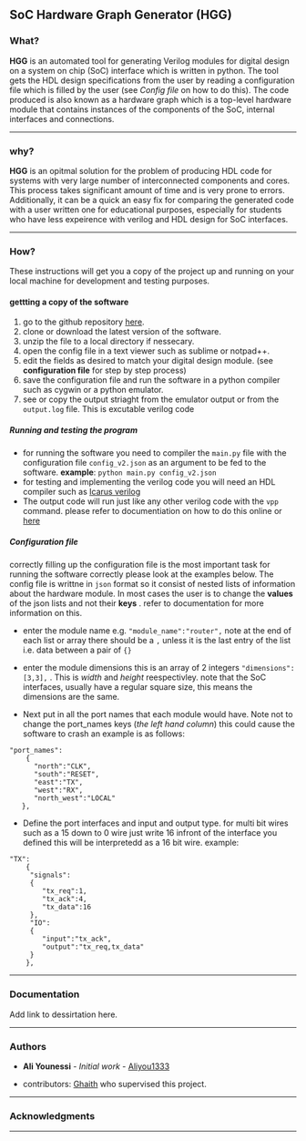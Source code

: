 
## SoC Hardware Graph Generator (HGG)

### What?

**HGG** is an automated tool for generating Verilog modules for digital design on a system on chip (SoC) interface which is written in python. The tool gets the HDL design specifications from the user by reading a configuration file which is filled by the user (see _Config file_ on how to do this). The code produced is also known as a hardware graph which is a top-level hardware module that contains instances of the components of the SoC, internal interfaces and connections. 

---
### why?

**HGG** is an opitmal solution for the problem of producing HDL code for systems with very large number of interconnected components and cores. This process takes significant amount of time and is very prone to errors. Additionally, it can be a quick an easy fix for comparing the generated code with a user written one for educational purposes, especially for students who have less expeirence with verilog and HDL design for SoC interfaces. 

---
### How?

These instructions will get you a copy of the project up and running on your local machine for development and testing purposes. 

#### gettting a copy of the software

1. go to the github repository [here](https://github.com/aliyou1333/test-python).
2. clone or download the latest version of the software. 
3. unzip the file to a local directory if nessecary.
4. open the config file in a text viewer such as sublime or notpad++.
5. edit the fields as desired to match your digital design module. (see **configuration file** for step by step process)
6. save the configuration file and run the software in a python compiler such as cygwin or a python emulator.
7. see or copy the output striaght from the emulator output or from the `output.log` file. This is excutable verilog code 

##### Running and testing the program 

* for running the software you need to compiler the `main.py` file with the configuration file `config_v2.json` as an argument to be fed to the software. **example**: `python main.py config_v2.json`
* for testing and implementing the verilog code you will need an HDL compiler such as [Icarus verilog](http://iverilog.icarus.com/)
* The output code will run just like any other verilog code with the `vpp` command. please refer to documentiation on how to do this online or [here](http://iverilog.wikia.com/wiki/Getting_Started)

##### Configuration file 

correctly filling up the configuration file is the most important task for running the software correctly please look at the examples below. The config file is writtne in `json` format so it consist of nested lists of information about the hardware module. In most cases the user is to change the **values** of the json lists and not their **keys** . refer to documentation for more information on this.

* enter the module name e.g. `"module_name":"router",` note at the end of each list or array there should be a `,` unless it is the last entry of the list i.e. data between a pair of `{}`

* enter the module dimensions this is an array of 2 integers `"dimensions":[3,3],` . This is *width* and *height* reespectivley. note that the SoC interfaces, usually have a regular square size, this means the dimensions are the same.

* Next put in all the port names that each module would have. Note not to change the port_names keys (*the left hand column*) this could cause the software to crash an example is as follows:

```
"port_names":
	{  
      "north":"CLK",
      "south":"RESET",
      "east":"TX",
      "west":"RX",
      "north_west":"LOCAL"
   },
```

* Define the port interfaces and input and output type. for multi bit wires such as a 15 down to 0 wire just write 16 infront of the interface you defined this will be interpretedd as a 16 bit wire. example:
```
"TX":
	{  
     "signals":
     {  
        "tx_req":1,
        "tx_ack":4,
        "tx_data":16
     },
     "IO":
     {  
        "input":"tx_ack",
        "output":"tx_req,tx_data"
     }
    },
```
---
### Documentation

Add link to dessirtation here.

---
### Authors
* **Ali Younessi** - *Initial work* - [Aliyou1333](https://github.com/aliyou1333/)

* contributors: [Ghaith](https://github.com/gtarawneh) who supervised this project.

---
### Acknowledgments

---

